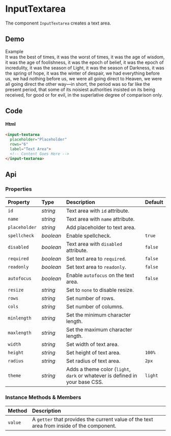 # InputTextarea

The component `InputTextarea` creates a text area.

## Demo

<div class="example">
  <div class="header">Example</div>
  <div class="content">
  <input-textarea label="Text Area" rows="6" placeholder="Type in me">It was the best of times, it was the worst of times, it was the age of wisdom, it was the age of foolishness, it was the epoch of belief, it was the epoch of incredulity, it was the season of Light, it was the season of Darkness, it was the spring of hope, it was the winter of despair, we had everything before us, we had nothing before us, we were all going direct to Heaven, we were all going direct the other way—in short, the period was so far like the present period, that some of its noisiest authorities insisted on its being received, for good or for evil, in the superlative degree of comparison only.</input-textarea>
  </div>
</div>

## Code

#### Html
```html
<input-textarea
  placeholder="Placeholder"
  rows="6"
  label="Text Area">
  <!-- Content Goes Here -->
</input-textarea>
```

## Api

### Properties

| Property | Type | Description | Default |
| :--- | :--- | :--- | :--- |
| `id` | *string* | Text area with `id` attribute. | |
| `name` | *string* | Text area with `name` attribute. | |
| `placeholder` | *string* | Add placeholder to text area. |  |
| `spellcheck` | *boolean* | Enable spellcheck. | `true` |
| `disabled` | *boolean* | Text area with `disabled` attribute. | `false` |
| `required` | *boolean* | Set text area to `required`. | `false` |
| `readonly` | *boolean* | Set text area to `readonly`. | `false` |
| `autofocus` | *boolean* | Enable `autofocus` on the text area. | `false` |
| `resize` | *string* | Set to `none` to disable resize. | |
| `rows` | *string* | Set number of rows. |  |
| `cols` | *string* | Set number of columns. |  |
| `minlength` | *string* | Set the minimum character length. |  |
| `maxlength` | *string* | Set the maximum character length. |  |
| `width` | *string* | Set width of text area. |  |
| `height` | *string* | Set height of text area. | `100%` |
| `radius` | *string* | Set radius of text area. | `2px` |
| `theme` | *string* | Adds a theme color (`light`, `dark` or whatever is defined in your base CSS. | `light` |

### Instance Methods & Members

| Method | Description |
| :--- | :--- |
| `value` | A `getter` that provides the current value of the text area from inside of the component. |
